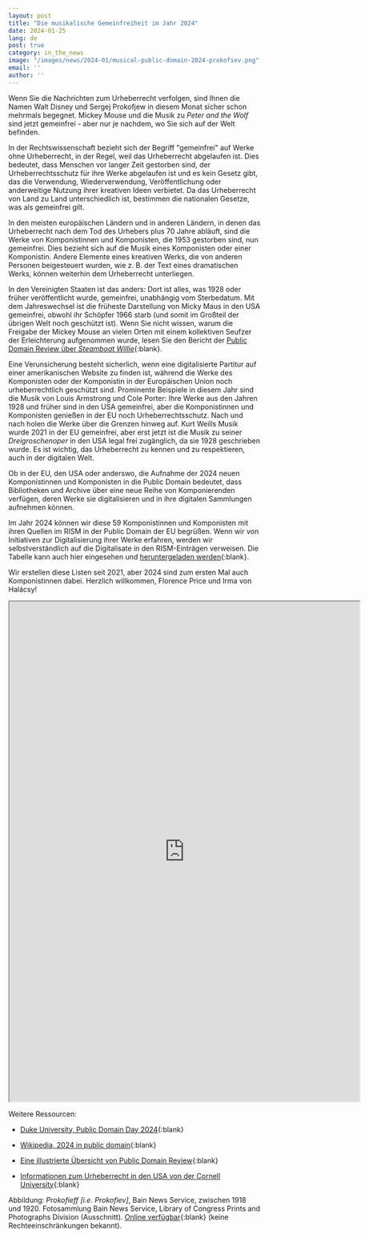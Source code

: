 ```yaml
---
layout: post
title: "Die musikalische Gemeinfreiheit im Jahr 2024"
date: 2024-01-25
lang: de
post: true
category: in_the_news
image: "/images/news/2024-01/musical-public-domain-2024-prokofiev.png"
email: ''
author: ''
---
```


Wenn Sie die Nachrichten zum Urheberrecht verfolgen, sind Ihnen die Namen Walt Disney und Sergej Prokofjew in diesem Monat sicher schon mehrmals begegnet. Mickey Mouse und die Musik zu _Peter and the Wolf_ sind jetzt gemeinfrei - aber nur je nachdem, wo Sie sich auf der Welt befinden.

In der Rechtswissenschaft bezieht sich der Begriff "gemeinfrei" auf Werke ohne Urheberrecht, in der Regel, weil das Urheberrecht abgelaufen ist. Dies bedeutet, dass Menschen vor langer Zeit gestorben sind, der Urheberrechtsschutz für ihre Werke abgelaufen ist und es kein Gesetz gibt, das die Verwendung, Wiederverwendung, Veröffentlichung oder anderweitige Nutzung ihrer kreativen Ideen verbietet. Da das Urheberrecht von Land zu Land unterschiedlich ist, bestimmen die nationalen Gesetze, was als gemeinfrei gilt. 

In den meisten europäischen Ländern und in anderen Ländern, in denen das Urheberrecht nach dem Tod des Urhebers plus 70 Jahre abläuft, sind die Werke von Komponistinnen und Komponisten, die 1953 gestorben sind, nun gemeinfrei. Dies bezieht sich auf die Musik eines Komponisten oder einer Komponistin. Andere Elemente eines kreativen Werks, die von anderen Personen beigesteuert wurden, wie z. B. der Text eines dramatischen Werks, können weiterhin dem Urheberrecht unterliegen.

In den Vereinigten Staaten ist das anders: Dort ist alles, was 1928 oder früher veröffentlicht wurde, gemeinfrei, unabhängig vom Sterbedatum. Mit dem Jahreswechsel ist die früheste Darstellung von Micky Maus in den USA gemeinfrei, obwohl ihr Schöpfer 1966 starb (und somit im Großteil der übrigen Welt noch geschützt ist). Wenn Sie nicht wissen, warum die Freigabe der Mickey Mouse an vielen Orten mit einem kollektiven Seufzer der Erleichterung aufgenommen wurde, lesen Sie den Bericht der [Public Domain Review über _Steamboat Willie_](https://publicdomainreview.org/collection/steamboat-willie/){:blank}.

Eine Verunsicherung besteht sicherlich, wenn eine digitalisierte Partitur auf einer amerikanischen Website zu finden ist, während die Werke des Komponisten oder der Komponistin in der Europäischen Union noch urheberrechtlich geschützt sind. Prominente Beispiele in diesem Jahr sind die Musik von Louis Armstrong und Cole Porter: Ihre Werke aus den Jahren 1928 und früher sind in den USA gemeinfrei, aber die Komponistinnen und Komponisten genießen in der EU noch Urheberrechtsschutz. Nach und nach holen die Werke über die Grenzen hinweg auf. Kurt Weills Musik wurde 2021 in der EU gemeinfrei, aber erst jetzt ist die Musik zu seiner _Dreigroschenoper_ in den USA legal frei zugänglich, da sie 1928 geschrieben wurde. Es ist wichtig, das Urheberrecht zu kennen und zu respektieren, auch in der digitalen Welt.

Ob in der EU, den USA oder anderswo, die Aufnahme der 2024 neuen Komponistinnen und Komponisten in die Public Domain bedeutet, dass Bibliotheken und Archive über eine neue Reihe von Komponierenden verfügen, deren Werke sie digitalisieren und in ihre digitalen Sammlungen aufnehmen können.

Im Jahr 2024 können wir diese 59 Komponistinnen und Komponisten mit ihren Quellen im RISM in der Public Domain der EU begrüßen. Wenn wir von Initiativen zur Digitalisierung ihrer Werke erfahren, werden wir selbstverständlich auf die Digitalisate in den RISM-Einträgen verweisen. Die Tabelle kann auch hier eingesehen und [heruntergeladen werden](https://docs.google.com/spreadsheets/d/1vpfCcM0ulH7ACYCJWI9VJhhKXa2yMuyNqNVveUB_B4A/edit?usp=sharing){:blank}.

Wir erstellen diese Listen seit 2021, aber 2024 sind zum ersten Mal auch Komponistinnen dabei. Herzlich willkommen, Florence Price und Irma von Halácsy!

<iframe src="https://docs.google.com/spreadsheets/d/e/2PACX-1vS62xI-EDmi6AMila36g4i9zrjVgkyZh6NXKJ9Zl7cWIonn0fRf8d_k_GvM_fV2gk9fUTfeLzPrOM6C/pubhtml?widget=true&amp;headers=false" width="700" height="1000"></iframe>

Weitere Ressourcen:

- [Duke University, Public Domain Day 2024](https://web.law.duke.edu/cspd/publicdomainday/2024/){:blank} 

- [Wikipedia, 2024 in public domain](https://en.wikipedia.org/wiki/2024_in_public_domain){:blank}

- [Eine illustrierte Übersicht von Public Domain Review](https://publicdomainreview.org/blog/2024/01/public-domain-day-2024/){:blank} 

- [Informationen zum Urheberrecht in den USA von der Cornell University](https://guides.library.cornell.edu/copyright/publicdomain){:blank}

Abbildung: _Prokofieff [i.e. Prokofiev]_, Bain News Service, zwischen 1918 und 1920. Fotosammlung Bain News Service, Library of Congress Prints and Photographs Division (Ausschnitt). [Online verfügbar](https://www.loc.gov/item/2014708410/){:blank} (keine Rechteeinschränkungen bekannt). 

